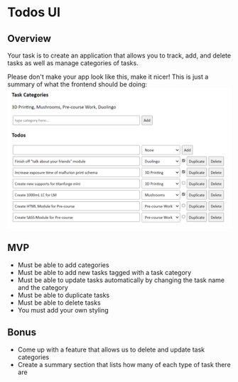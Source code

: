 # Todos UI

## Overview

Your task is to create an application that allows you to track, add, and delete tasks as well as manage categories of tasks.

Please don't make your app look like this, make it nicer! This is just a summary of what the frontend should be doing: ![Todos UI Example](assets/todos_app.PNG)

## MVP

-   Must be able to add categories
-   Must be able to add new tasks tagged with a task category
-   Must be able to update tasks automatically by changing the task name and the category
-   Must be able to duplicate tasks
-   Must be able to delete tasks
-   You must add your own styling

## Bonus

-   Come up with a feature that allows us to delete and update task categories
-   Create a summary section that lists how many of each type of task there are
